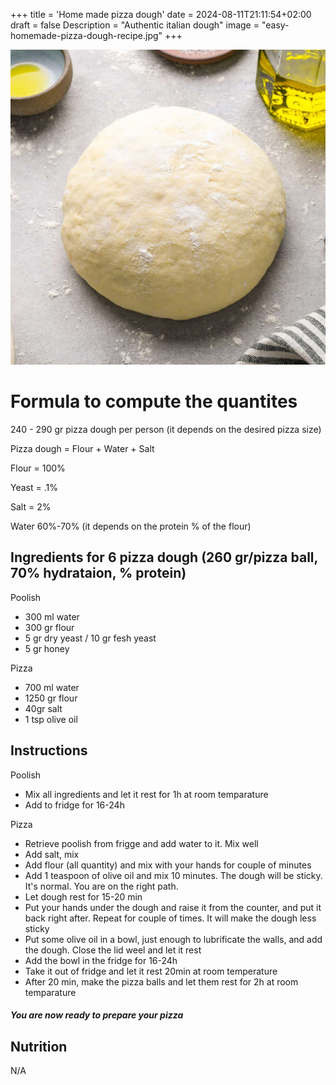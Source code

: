 +++
title = 'Home made pizza dough'
date = 2024-08-11T21:11:54+02:00
draft = false
Description = "Authentic italian dough"
image = "easy-homemade-pizza-dough-recipe.jpg"
+++



![PizzaDough](easy-homemade-pizza-dough-recipe.jpg "<3!")


# Formula to compute the quantites
240 - 290 gr pizza dough per person (it depends on the desired pizza size)

Pizza dough = Flour + Water + Salt

Flour = 100%

Yeast = .1%

Salt = 2%

Water 60%-70% (it depends on the protein % of the flour)

## Ingredients for 6 pizza dough (260 gr/pizza ball, 70% hydrataion, % protein)
Poolish
- 300 ml water
- 300 gr flour
- 5 gr dry yeast / 10 gr fesh yeast
- 5 gr honey


Pizza
- 700 ml water
- 1250 gr flour
- 40gr salt
- 1 tsp olive oil


## Instructions
Poolish
- Mix all ingredients and let it rest for 1h at room temparature
- Add to fridge for 16-24h 

Pizza
- Retrieve poolish from frigge and add water to it. Mix well
- Add salt, mix
- Add flour (all quantity) and mix with your hands for couple of minutes
- Add 1 teaspoon of olive oil and mix 10 minutes. The dough will be sticky. It's normal. You are on the right path. 
- Let dough rest for 15-20 min
- Put your hands under the dough and raise it from the counter, and put it back right after. Repeat for couple of times. It will make the dough less sticky
- Put some olive oil in a bowl, just enough to lubrificate the walls, and add the dough. Close the lid weel and let it rest 
- Add the bowl in the fridge for 16-24h
- Take it out of fridge and let it rest 20min at room temperature
- After 20 min, make the pizza balls and let them rest for 2h at room temparature


##### You are now ready to prepare your pizza

## Nutrition
N/A
